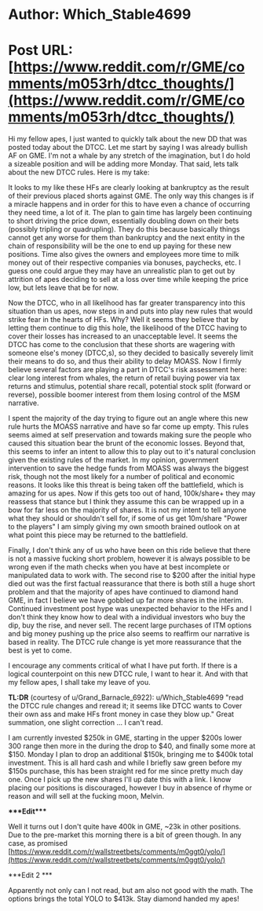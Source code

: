 # Author: Which_Stable4699
# Post URL: [https://www.reddit.com/r/GME/comments/m053rh/dtcc_thoughts/](https://www.reddit.com/r/GME/comments/m053rh/dtcc_thoughts/)


Hi my fellow apes, I just wanted to quickly talk about the new DD that was posted today about the DTCC. Let me start by saying I was already bullish AF on GME. I'm not a whale by any stretch of the imagination, but I do hold a sizeable position and will be adding more Monday. That said, lets talk about the new DTCC rules. Here is my take:

It looks to my like these HFs are clearly looking at bankruptcy as the result of their previous placed shorts against GME. The only way this changes is if a miracle happens and in order for this to have even a chance of occurring they need time, a lot of it. The plan to gain time has largely been continuing to short driving the price down, essentially doubling down on their bets (possibly tripling or quadrupling). They do this because basically things cannot get any worse for them than bankruptcy and the next entity in the chain of responsibility will be the one to end up paying for these new positions. Time also gives the owners and employees more time to milk money out of their respective companies via bonuses, paychecks, etc. I guess one could argue they may have an unrealistic plan to get out by attrition of apes deciding to sell at a loss over time while keeping the price low, but lets leave that be for now.

Now the DTCC, who in all likelihood has far greater transparency into this situation than us apes, now steps in and puts into play new rules that would strike fear in the hearts of HFs. Why? Well it seems they believe that by letting them continue to dig this hole, the likelihood of the DTCC having to cover their losses has increased to an unacceptable level. It seems the DTCC has come to the conclusion that these shorts are wagering with someone else's money (DTCC,s), so they decided to basically severely limit their means to do so, and thus their ability to delay MOASS. Now I firmly believe several factors are playing a part in DTCC's risk assessment here: clear long interest from whales, the return of retail buying power via tax returns and stimulus, potential share recall, potential stock split (forward or reverse), possible boomer interest from them losing control of the MSM narrative.

I spent the majority of the day trying to figure out an angle where this new rule hurts the MOASS narrative and have so far come up empty. This rules seems aimed at self preservation and towards making sure the people who caused this situation bear the brunt of the economic losses. Beyond that, this seems to infer an intent to allow this to play out to it's natural conclusion given the existing rules of the market. In my opinion, government intervention to save the hedge funds from MOASS was always the biggest risk, though not the most likely for a number of political and economic reasons. It looks like this threat is being taken off the battlefield, which is amazing for us apes. Now if this gets too out of hand, 100k/share+ they may reassess that stance but I think they assume this can be wrapped up in a bow for far less on the majority of shares. It is not my intent to tell anyone what they should or shouldn't sell for, if some of us get 10m/share "Power to the players" I am simply giving my own smooth brained outlook on at what point this piece may be returned to the battlefield.

Finally, I don't think any of us who have been on this ride believe that there is not a massive fucking short problem, however it is always possible to be wrong even if the math checks when you have at best incomplete or manipulated data to work with. The second rise to $200 after the initial hype died out was the first factual reassurance that there is both still a huge short problem and that the majority of apes have continued to diamond hand GME, in fact I believe we have gobbled up far more shares in the interim. Continued investment post hype was unexpected behavior to the HFs and I don't think they know how to deal with a individual investors who buy the dip, buy the rise, and never sell. The recent large purchases of ITM options and big money pushing up the price also seems to reaffirm our narrative is based in reality. The DTCC rule change is yet more reassurance that the best is yet to come.

I encourage any comments critical of what I have put forth. If there is a logical counterpoint on this new DTCC rule, I want to hear it. And with that my fellow apes, I shall take my leave of you.

**TL:DR** (courtesy of u/Grand_Barnacle_6922):  u/Which_Stable4699 "read the DTCC rule changes and reread it; it seems like DTCC wants  to Cover their own ass and make HFs front money in case they blow up." Great summation, one slight correction ... I can't read.

I am currently invested $250k in GME, starting in the upper $200s lower 300 range then more in the during the drop to $40, and finally some more at $150. Monday I plan to drop an additional $150k, bringing me to $400k total investment. This is all hard cash and while I briefly saw green before my $150s purchase, this has been straight red for me since pretty much day one. Once I pick up the new shares I'll up date this with a link. I know placing our positions is discouraged, however I buy in absence of rhyme or reason and will sell at the fucking moon, Melvin.

**\*\*\*Edit\*\*\***

Well it turns out I don't quite have 400k in GME, \~23k in other positions. Due to the pre-market this morning there is a bit of green though. In any case, as promised [https://www.reddit.com/r/wallstreetbets/comments/m0ggt0/yolo/](https://www.reddit.com/r/wallstreetbets/comments/m0ggt0/yolo/)

\*\*\*Edit 2 \*\*\*

Apparently not only can I not read, but am also not good with the math. The options brings the total YOLO to $413k. Stay diamond handed my apes!